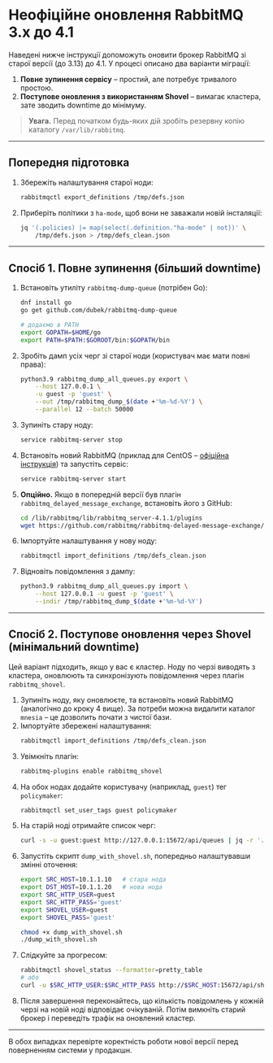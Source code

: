 # Неофіційне оновлення RabbitMQ 3.x до 4.1

Наведені нижче інструкції допоможуть оновити брокер RabbitMQ зі старої версії (до 3.13) до 4.1.  У процесі описано два варіанти міграції:

1. **Повне зупинення сервісу** – простий, але потребує тривалого простою.
2. **Поступове оновлення з використанням Shovel** – вимагає кластера, зате зводить downtime до мінімуму.

> **Увага.** Перед початком будь-яких дій зробіть резервну копію каталогу `/var/lib/rabbitmq`.

---

## Попередня підготовка

1. Збережіть налаштування старої ноди:
   ```bash
   rabbitmqctl export_definitions /tmp/defs.json
   ```
2. Приберіть політики з `ha-mode`, щоб вони не заважали новій інсталяції:
   ```bash
   jq '(.policies) |= map(select(.definition."ha-mode" | not))' \
       /tmp/defs.json > /tmp/defs_clean.json
   ```

---

## Спосіб 1. Повне зупинення (більший downtime)

1. Встановіть утиліту `rabbitmq-dump-queue` (потрібен Go):
   ```bash
   dnf install go
   go get github.com/dubek/rabbitmq-dump-queue

   # додаємо в PATH
   export GOPATH=$HOME/go
   export PATH=$PATH:$GOROOT/bin:$GOPATH/bin
   ```
2. Зробіть дамп усіх черг зі старої ноди (користувач має мати повні права):
   ```bash
   python3.9 rabbitmq_dump_all_queues.py export \
       --host 127.0.0.1 \
       -u guest -p 'guest' \
       --out /tmp/rabbitmq_dump_$(date +'%m-%d-%Y') \
       --parallel 12 --batch 50000
   ```
3. Зупиніть стару ноду:
   ```bash
   service rabbitmq-server stop
   ```
4. Встановіть новий RabbitMQ (приклад для CentOS – [офіційна інструкція](https://www.rabbitmq.com/docs/3.13/install-rpm#cloudsmith)) та запустіть сервіс:
   ```bash
   service rabbitmq-server start
   ```
5. **Опційно.** Якщо в попередній версії був плагін `rabbitmq_delayed_message_exchange`, встановіть його з GitHub:
   ```bash
   cd /lib/rabbitmq/lib/rabbitmq_server-4.1.1/plugins
   wget https://github.com/rabbitmq/rabbitmq-delayed-message-exchange/releases/download/v4.1.0/rabbitmq_delayed_message_exchange-4.1.0.ez
   ```
6. Імпортуйте налаштування у нову ноду:
   ```bash
   rabbitmqctl import_definitions /tmp/defs_clean.json
   ```
7. Відновіть повідомлення з дампу:
   ```bash
   python3.9 rabbitmq_dump_all_queues.py import \
       --host 127.0.0.1 -u guest -p 'guest' \
       --indir /tmp/rabbitmq_dump_$(date +'%m-%d-%Y')
   ```

---

## Спосіб 2. Поступове оновлення через Shovel (мінімальний downtime)

Цей варіант підходить, якщо у вас є кластер. Ноду по черзі виводять з кластера, оновлюють та синхронізують повідомлення через плагін `rabbitmq_shovel`.

1. Зупиніть ноду, яку оновлюєте, та встановіть новий RabbitMQ (аналогічно до кроку 4 вище). За потреби можна видалити каталог `mnesia` – це дозволить почати з чистої бази.
2. Імпортуйте збережені налаштування:
   ```bash
   rabbitmqctl import_definitions /tmp/defs_clean.json
   ```
3. Увімкніть плагін:
   ```bash
   rabbitmq-plugins enable rabbitmq_shovel
   ```
4. На обох нодах додайте користувачу (наприклад, `guest`) тег `policymaker`:
   ```bash
   rabbitmqctl set_user_tags guest policymaker
   ```
5. На старій ноді отримайте список черг:
   ```bash
   curl -s -u guest:guest http://127.0.0.1:15672/api/queues | jq -r '.[]'
   ```
6. Запустіть скрипт `dump_with_shovel.sh`, попередньо налаштувавши змінні оточення:
   ```bash
   export SRC_HOST=10.1.1.10   # стара нода
   export DST_HOST=10.1.1.20   # нова нода
   export SRC_HTTP_USER=guest
   export SRC_HTTP_PASS='guest'
   export SHOVEL_USER=guest
   export SHOVEL_PASS='guest'

   chmod +x dump_with_shovel.sh
   ./dump_with_shovel.sh
   ```
7. Слідкуйте за прогресом:
   ```bash
   rabbitmqctl shovel_status --formatter=pretty_table
   # або
   curl -u $SRC_HTTP_USER:$SRC_HTTP_PASS http://$SRC_HOST:15672/api/shovels | jq
   ```
8. Після завершення переконайтесь, що кількість повідомлень у кожній черзі на новій ноді відповідає очікуваній. Потім вимкніть старий брокер і переведіть трафік на оновлений кластер.

---

В обох випадках перевірте коректність роботи нової версії перед поверненням системи у продакшн.

